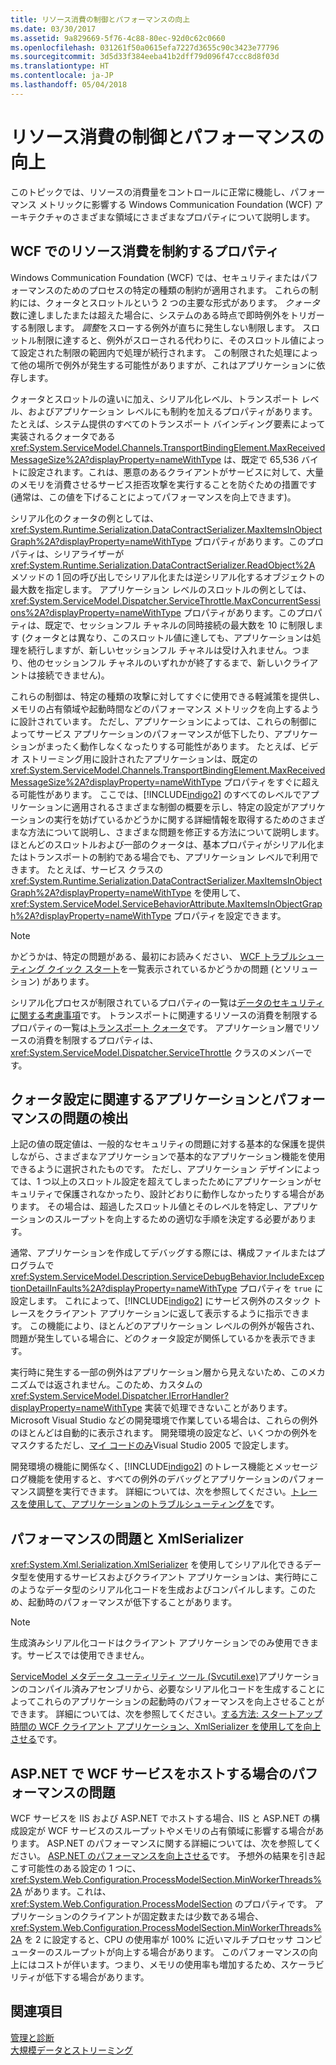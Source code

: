 ```yaml
---
title: リソース消費の制御とパフォーマンスの向上
ms.date: 03/30/2017
ms.assetid: 9a829669-5f76-4c88-80ec-92d0c62c0660
ms.openlocfilehash: 031261f50a0615efa7227d3655c90c3423e77796
ms.sourcegitcommit: 3d5d33f384eeba41b2dff79d096f47ccc8d8f03d
ms.translationtype: HT
ms.contentlocale: ja-JP
ms.lasthandoff: 05/04/2018
---
```

# <a name="controlling-resource-consumption-and-improving-performance"></a>リソース消費の制御とパフォーマンスの向上
このトピックでは、リソースの消費量をコントロールに正常に機能し、パフォーマンス メトリックに影響する Windows Communication Foundation (WCF) アーキテクチャのさまざまな領域にさまざまなプロパティについて説明します。  
  
## <a name="properties-that-constrain-resource-consumption-in-wcf"></a>WCF でのリソース消費を制約するプロパティ  
 Windows Communication Foundation (WCF) では、セキュリティまたはパフォーマンスのためのプロセスの特定の種類の制約が適用されます。 これらの制約には、クォータとスロットルという 2 つの主要な形式があります。 *クォータ*数に達しましたまたは超えた場合に、システムのある時点で即時例外をトリガーする制限します。 *調整*をスローする例外が直ちに発生しない制限します。 スロットル制限に達すると、例外がスローされる代わりに、そのスロットル値によって設定された制限の範囲内で処理が続行されます。 この制限された処理によって他の場所で例外が発生する可能性がありますが、これはアプリケーションに依存します。  
  
 クォータとスロットルの違いに加え、シリアル化レベル、トランスポート レベル、およびアプリケーション レベルにも制約を加えるプロパティがあります。 たとえば、システム提供のすべてのトランスポート バインディング要素によって実装されるクォータである <xref:System.ServiceModel.Channels.TransportBindingElement.MaxReceivedMessageSize%2A?displayProperty=nameWithType> は、既定で 65,536 バイトに設定されます。これは、悪意のあるクライアントがサービスに対して、大量のメモリを消費させるサービス拒否攻撃を実行することを防ぐための措置です  (通常は、この値を下げることによってパフォーマンスを向上できます)。  
  
 シリアル化のクォータの例としては、<xref:System.Runtime.Serialization.DataContractSerializer.MaxItemsInObjectGraph%2A?displayProperty=nameWithType> プロパティがあります。このプロパティは、シリアライザーが <xref:System.Runtime.Serialization.DataContractSerializer.ReadObject%2A> メソッドの 1 回の呼び出しでシリアル化または逆シリアル化するオブジェクトの最大数を指定します。 アプリケーション レベルのスロットルの例としては、<xref:System.ServiceModel.Dispatcher.ServiceThrottle.MaxConcurrentSessions%2A?displayProperty=nameWithType> プロパティがあります。このプロパティは、既定で、セッションフル チャネルの同時接続の最大数を 10 に制限します  (クォータとは異なり、このスロットル値に達しても、アプリケーションは処理を続行しますが、新しいセッションフル チャネルは受け入れません。つまり、他のセッションフル チャネルのいずれかが終了するまで、新しいクライアントは接続できません)。  
  
 これらの制御は、特定の種類の攻撃に対してすぐに使用できる軽減策を提供し、メモリの占有領域や起動時間などのパフォーマンス メトリックを向上するように設計されています。 ただし、アプリケーションによっては、これらの制御によってサービス アプリケーションのパフォーマンスが低下したり、アプリケーションがまったく動作しなくなったりする可能性があります。 たとえば、ビデオ ストリーミング用に設計されたアプリケーションは、既定の <xref:System.ServiceModel.Channels.TransportBindingElement.MaxReceivedMessageSize%2A?displayProperty=nameWithType> プロパティをすぐに超える可能性があります。 ここでは、[!INCLUDE[indigo2](../../../includes/indigo2-md.md)] のすべてのレベルでアプリケーションに適用されるさまざまな制御の概要を示し、特定の設定がアプリケーションの実行を妨げているかどうかに関する詳細情報を取得するためのさまざまな方法について説明し、さまざまな問題を修正する方法について説明します。 ほとんどのスロットルおよび一部のクォータは、基本プロパティがシリアル化またはトランスポートの制約である場合でも、アプリケーション レベルで利用できます。 たとえば、サービス クラスの <xref:System.Runtime.Serialization.DataContractSerializer.MaxItemsInObjectGraph%2A?displayProperty=nameWithType> を使用して、<xref:System.ServiceModel.ServiceBehaviorAttribute.MaxItemsInObjectGraph%2A?displayProperty=nameWithType> プロパティを設定できます。  
  
> [!NOTE]
>  かどうかは、特定の問題がある、最初にお読みください、 [WCF トラブルシューティング クイック スタート](../../../docs/framework/wcf/wcf-troubleshooting-quickstart.md)を一覧表示されているかどうかの問題 (とソリューション) があります。  
  
 シリアル化プロセスが制限されているプロパティの一覧は[データのセキュリティに関する考慮事項](../../../docs/framework/wcf/feature-details/security-considerations-for-data.md)です。 トランスポートに関連するリソースの消費を制限するプロパティの一覧は[トランスポート クォータ](../../../docs/framework/wcf/feature-details/transport-quotas.md)です。 アプリケーション層でリソースの消費を制限するプロパティは、<xref:System.ServiceModel.Dispatcher.ServiceThrottle> クラスのメンバーです。  
  
## <a name="detecting-application-and-performance-issues-related-to-quota-settings"></a>クォータ設定に関連するアプリケーションとパフォーマンスの問題の検出  
 上記の値の既定値は、一般的なセキュリティの問題に対する基本的な保護を提供しながら、さまざまなアプリケーションで基本的なアプリケーション機能を使用できるように選択されたものです。 ただし、アプリケーション デザインによっては、1 つ以上のスロットル設定を超えてしまったためにアプリケーションがセキュリティで保護されなかったり、設計どおりに動作しなかったりする場合があります。 その場合は、超過したスロットル値とそのレベルを特定し、アプリケーションのスループットを向上するための適切な手順を決定する必要があります。  
  
 通常、アプリケーションを作成してデバッグする際には、構成ファイルまたはプログラムで <xref:System.ServiceModel.Description.ServiceDebugBehavior.IncludeExceptionDetailInFaults%2A?displayProperty=nameWithType> プロパティを `true` に設定します。 これによって、[!INCLUDE[indigo2](../../../includes/indigo2-md.md)] にサービス例外のスタック トレースをクライアント アプリケーションに返して表示するように指示できます。 この機能により、ほとんどのアプリケーション レベルの例外が報告され、問題が発生している場合に、どのクォータ設定が関係しているかを表示できます。  
  
 実行時に発生する一部の例外はアプリケーション層から見えないため、このメカニズムでは返されません。このため、カスタムの <xref:System.ServiceModel.Dispatcher.IErrorHandler?displayProperty=nameWithType> 実装で処理できないことがあります。 Microsoft Visual Studio などの開発環境で作業している場合は、これらの例外のほとんどは自動的に表示されます。 開発環境の設定など、いくつかの例外をマスクするただし、[マイ コードのみ](http://go.microsoft.com/fwlink/?LinkId=82174)Visual Studio 2005 で設定します。  
  
 開発環境の機能に関係なく、[!INCLUDE[indigo2](../../../includes/indigo2-md.md)] のトレース機能とメッセージ ログ機能を使用すると、すべての例外のデバッグとアプリケーションのパフォーマンス調整を実行できます。 詳細については、次を参照してください。[トレースを使用して、アプリケーションのトラブルシューティングを](../../../docs/framework/wcf/diagnostics/tracing/using-tracing-to-troubleshoot-your-application.md)です。  
  
## <a name="performance-issues-and-xmlserializer"></a>パフォーマンスの問題と XmlSerializer  
 <xref:System.Xml.Serialization.XmlSerializer> を使用してシリアル化できるデータ型を使用するサービスおよびクライアント アプリケーションは、実行時にこのようなデータ型のシリアル化コードを生成およびコンパイルします。このため、起動時のパフォーマンスが低下することがあります。  
  
> [!NOTE]
>  生成済みシリアル化コードはクライアント アプリケーションでのみ使用できます。サービスでは使用できません。  
  
 [ServiceModel メタデータ ユーティリティ ツール (Svcutil.exe)](../../../docs/framework/wcf/servicemodel-metadata-utility-tool-svcutil-exe.md)アプリケーションのコンパイル済みアセンブリから、必要なシリアル化コードを生成することによってこれらのアプリケーションの起動時のパフォーマンスを向上させることができます。 詳細については、次を参照してください。[する方法: スタートアップ時間の WCF クライアント アプリケーション、XmlSerializer を使用してを向上させる](../../../docs/framework/wcf/feature-details/startup-time-of-wcf-client-applications-using-the-xmlserializer.md)です。  
  
## <a name="performance-issues-when-hosting-wcf-services-under-aspnet"></a>ASP.NET で WCF サービスをホストする場合のパフォーマンスの問題  
 WCF サービスを IIS および ASP.NET でホストする場合、IIS と ASP.NET の構成設定が WCF サービスのスループットやメモリの占有領域に影響する場合があります。  ASP.NET のパフォーマンスに関する詳細については、次を参照してください。 [ASP.NET のパフォーマンスを向上させる](http://go.microsoft.com/fwlink/?LinkId=186462)です。  予想外の結果を引き起こす可能性のある設定の 1 つに、<xref:System.Web.Configuration.ProcessModelSection.MinWorkerThreads%2A> があります。これは、<xref:System.Web.Configuration.ProcessModelSection> のプロパティです。 アプリケーションのクライアントが固定数または少数である場合、<xref:System.Web.Configuration.ProcessModelSection.MinWorkerThreads%2A> を 2 に設定すると、CPU の使用率が 100% に近いマルチプロセッサ コンピューターのスループットが向上する場合があります。 このパフォーマンスの向上にはコストが伴います。つまり、メモリの使用率も増加するため、スケーラビリティが低下する場合があります。  
  
## <a name="see-also"></a>関連項目  
 [管理と診断](../../../docs/framework/wcf/diagnostics/index.md)  
 [大規模データとストリーミング](../../../docs/framework/wcf/feature-details/large-data-and-streaming.md)
